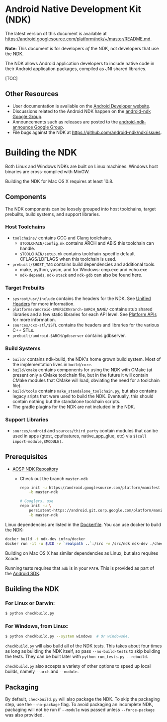 Android Native Development Kit (NDK)
====================================

The latest version of this document is available at
https://android.googlesource.com/platform/ndk/+/master/README.md.

**Note:** This document is for developers _of_ the NDK, not developers that use
the NDK.

The NDK allows Android application developers to include native code in their
Android application packages, compiled as JNI shared libraries.

[TOC]

Other Resources
---------------

 * User documentation is available on the [Android Developer website].
 * Discussions related to the Android NDK happen on the [android-ndk Google
   Group].
 * Announcements such as releases are posted to the [android-ndk-announce Google
   Group].
 * File bugs against the NDK at https://github.com/android-ndk/ndk/issues.

[Android Developer website]: https://developer.android.com/ndk/index.html
[android-ndk Google Group]: http://groups.google.com/group/android-ndk
[android-ndk-announce Google Group]: http://groups.google.com/group/android-ndk-announce

Building the NDK
================

Both Linux and Windows NDKs are built on Linux machines. Windows host binaries
are cross-compiled with MinGW.

Building the NDK for Mac OS X requires at least 10.8.

Components
----------

The NDK components can be loosely grouped into host toolchains, target
prebuilts, build systems, and support libraries.

### Host Toolchains

* `toolchains/` contains GCC and Clang toolchains.
    * `$TOOLCHAIN/config.mk` contains ARCH and ABIS this toolchain can handle.
    * `$TOOLCHAIN/setup.mk` contains toolchain-specific default CFLAGS/LDFLAGS
      when this toolchain is used.
* `prebuilt/$HOST_TAG` contains build dependencies and additional tools.
    * make, python, yasm, and for Windows: cmp.exe and echo.exe
    * `ndk-depends`, `ndk-stack` and `ndk-gdb` can also be found here.

### Target Prebuilts

* `sysroot/usr/include` contains the headers for the NDK. See [Unified Headers]
  for more information.
* `platforms/android-$VERSION/arch-$ARCH_NAME/` contains stub shared libraries
  and a few static libraries for each API level. See [Platform APIs] for more
  information.
* `sources/cxx-stl/$STL` contains the headers and libraries for the various C++
  STLs.
* `prebuilt/android-$ARCH/gdbserver` contains gdbserver.

[Unified Headers]: docs/UnifiedHeaders.md
[Platform APIs]: docs/PlatformApis.md

### Build Systems

* `build/` contains ndk-build, the NDK's home grown build system. Most of the
  implementation lives in `build/core`.
* `build/cmake` contains components for using the NDK with CMake (at present
  only a CMake toolchain file, but in the future it will contain CMake modules
  that CMake will load, obviating the need for a toolchain file).
* `build/tools` contains `make_standalone_toolchain.py`, but also contains
  legacy sripts that were used to build the NDK. Eventually, this should contain
  nothing but the standalone toolchain scripts.
* The gradle plugins for the NDK are not included in the NDK.

### Support Libraries

* `sources/android` and `sources/third_party` contain modules that can be used
  in apps (gtest, cpufeatures, native\_app\_glue, etc) via
  `$(call import-module,$MODULE)`.

Prerequisites
-------------

* [AOSP NDK Repository](http://source.android.com/source/downloading.html)
    * Check out the branch `master-ndk`

        ```bash
        repo init -u https://android.googlesource.com/platform/manifest \
            -b master-ndk

        # Googlers, use
        repo init -u \
            persistent-https://android.git.corp.google.com/platform/manifest \
            -b master-ndk
        ```

Linux dependencies are listed in the [Dockerfile]. You can use docker to build
the NDK:

```bash
docker build -t ndk-dev infra/docker
docker run -it -u $UID -v `realpath ..`:/src -w /src/ndk ndk-dev ./checkbuild.py
```

Building on Mac OS X has similar dependencies as Linux, but also requires Xcode.

Running tests requires that `adb` is in your `PATH`. This is provided as part of
the [Android SDK].

[Dockerfile]: infra/docker/Dockerfile
[Android SDK]: https://developer.android.com/studio/index.html#downloads

Building the NDK
----------------

### For Linux or Darwin:

```bash
$ python checkbuild.py
```

### For Windows, from Linux:

```bash
$ python checkbuild.py --system windows  # Or windows64.
```

`checkbuild.py` will also build all of the NDK tests. This takes about four
times as long as building the NDK itself, so pass `--no-build-tests` to skip
building the tests. They can be built later with `python run_tests.py
--rebuild`.

`checkbuild.py` also accepts a variety of other options to speed up local
builds, namely `--arch` and `--module`.

Packaging
---------

By default, `checkbuild.py` will also package the NDK. To skip the packaging
step, use the `--no-package` flag. To avoid packaging an incomplete NDK,
packaging will not be run if `--module` was passed unless `--force-package` was
also provided.
